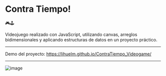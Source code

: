 # Contra Tiempo!
🎮🕹

Videojuego realizado con JavaScript, utilizando canvas, arreglos bidimensionales y aplicando estructuras de datos en un proyecto práctico.

------------

Demo del proyecto: https://lihuelm.github.io/ContraTiempo_Videogame/

------------

![image](https://user-images.githubusercontent.com/110037132/198198364-49af38c6-6f1e-4aea-b46b-d34a46707a40.png)

